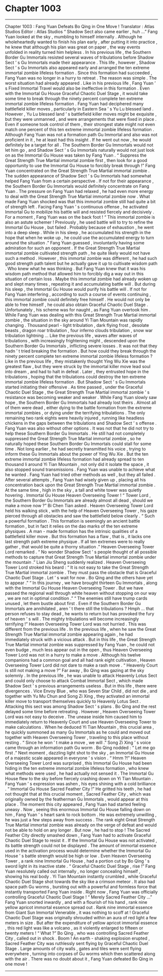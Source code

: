 
# Chapter 1003


---

Chapter 1003 : Fang Yuan Defeats Bo Qing in One Move !
Translator :
Atlas Studios
Editor :
Atlas Studios
“ Shadow Sect also came earlier , huh …” Fang Yuan looked at the sky , mumbling to himself internally .
Although he wholeheartedly wanted to finish his plan early , after putting it into practice , he knew that although his plan was great on paper , the way events unfolded in reality turned him helpless .
In his previous life , the Southern Border Gu Immortals resisted several waves of tribulations before Shadow Sect ’ s Gu Immortals made their appearance .
This life , however , Shadow Sect ’ s Gu Immortals also appeared early and arranged the ten extreme immortal zombie lifeless formation .
Since this formation had succeeded , Fang Yuan was no longer in a hurry to retreat .
The reason was simple .
The worst situation had already appeared .
Like in his previous life , Fang Yuan ’ s Fixed Immortal Travel would also be ineffective in this formation .
Even with the Immortal Gu House Graceful Chaotic Duel Stage , it would take some time to break through the ninety percent complete ten extreme immortal zombie lifeless formation .
Fang Yuan had deciphered many battlefield killer moves , particularly in Eastern Sea ’ s Yu Lu blessed land .
However , Yu Lu blessed land ’ s battlefield killer moves might be exquisite , but they were unmanned , and were arrangements that were fixed in place . Even if someone took control of them , their strongest state might not even match one percent of this ten extreme immortal zombie lifeless formation .
Although Fang Yuan was not a formation path Gu Immortal and also was not proficient in it , he at least had this insight .
If he went out now , he would definitely be a target for all . The Southern Border Gu Immortals would not let him go , and Shadow Sect ’ s Gu Immortals naturally would not just look on as the Immortal Gu House was taken by Fang Yuan .
“ Suppress the Great Strength True Martial immortal zombie first , then look for a good opportunity to use the Immortal Gu House to forcibly break through !” Fang Yuan concentrated on the Great Strength True Martial immortal zombie .
The sudden appearance of Shadow Sect ’ s Gu Immortals had somewhat helped Fang Yuan from a certain perspective .
If not for their appearance , the Southern Border Gu Immortals would definitely concentrate on Fang Yuan .
The pressure on Fang Yuan had relaxed , he had even more energy to deal with the Great Strength True Martial immortal zombie now .
What made Fang Yuan shocked was that this immortal zombie still had quite a bit of strength left .
Facing Fang Yuan ’ s continuous offense , he activated Immortal Gu to mobilize his battle will and resisted fiercely and decisively .
For a moment , Fang Yuan was on the back foot !
“ This immortal zombie is also an astute schemer ! Previously , he used battle will to try to refine the Immortal Gu House , but failed . Probably because of exhaustion , he went into a deep sleep . While in his sleep , he accumulated his strength in the hope that when he woke up , he could use the accumulated energy to turn around the situation .” Fang Yuan guessed , involuntarily having some admiration for such an opponent .
If the Great Strength True Martial immortal zombie cultivated strength path , he quite likely would not have such a method .
However , this immortal zombie was different , he had such good strength path talent but he actually gave it up to cultivate wisdom path .
Who knew what he was thinking .
But Fang Yuan knew that it was his wisdom path method that allowed him to forcibly dig a way out in this situation of certain loss .
Maybe this immortal zombie had already woken up and slept many times , repeating it and accumulating battle will . But during his sleep , the Immortal Gu House would purify his battle will .
If not for Fang Yuan interfering , according to such a course of events continuing , this immortal zombie could definitely free himself .
He would not only be able to free himself , he could also obtain Graceful Chaotic Duel Stage .
Unfortunately , his scheme was for naught , as Fang Yuan overtook him .
While Fang Yuan was dealing with this Great Strength True Martial immortal zombie , the situation in the sky around Yi Tian Mountain was rapidly changing .
Thousand pearl - light tribulation , dark flying frost , desolate beasts , dragon roar tribulation , four inferno clouds tribulation , snow war tribulation lightning …
Like the previous life , waves after waves of tribulations , with increasingly frightening might , descended upon the Southern Border Gu Immortals , inflicting severe losses .
It was not that they hadn ’ t tried breaking the formation .
But how could they break through the ninety percent complete ten extreme immortal zombie lifeless formation ?
Like in the previous life , they mistakenly thought Ying Wu Xie was the greatest flaw , but they were struck by the immortal killer move lead soul into dream , and had to halt in defeat .
Later , they entrusted hope in the tribulations , hoping that the tribulations could destroy the ten extreme immortal zombie lifeless formation . But Shadow Sect ’ s Gu Immortals started initiating their offensive .
As time passed , under the Graceful Chaotic Duel Stage , the Great Strength True Martial immortal zombie ’ s resistance was becoming weaker and weaker .
While Fang Yuan slowly saw hope , the Southern Border Gu Immortals had already lost theirs .
Almost all of them were dead , either dying to the battle formation from the extreme immortal zombies , or dying under the terrifying tribulations .
The only remaining two rank eights were heavily injured , running like headless chickens in the gaps between the tribulations and Shadow Sect ’ s offense .
Fang Yuan was also without other options .
It was not that he did not try to help these Southern Border Gu Immortals .
He still had not completely suppressed the Great Strength True Martial immortal zombie , so he naturally hoped these Southern Border Gu Immortals could stall for some time .
Not long earlier , he had secretly transmitted his voice , trying to inform these Gu Immortals about the power of Ying Wu Xie .
But the ten extreme immortal zombie lifeless formation had already spread to ten thousand li around Yi Tian Mountain , not only did it isolate the space , it also stopped sound transmissions . Fang Yuan was unable to achieve what he wanted .
Fang Yuan had tried other methods as well , but they all failed .
After several attempts , Fang Yuan had wisely given up , placing all his concentration back upon the Great Strength True Martial immortal zombie .
At the same time , high in the sky , a tall and white tower was quietly hovering .
Immortal Gu House Heaven Overseeing Tower !
“ Tower Lord , the Southern Border Gu Immortals are already almost all dead , should we make a move now ?” Bi Chen Tian asked .
Heaven Overseeing Tower Lord held his walking stick , with the help of Heaven Overseeing Tower , his gaze pierced through all obstacles and saw the battlefield below clearly .
“ Such a powerful formation . This formation is seemingly an ancient battle formation , but in fact it relies on the dao marks of the ten extreme physiques . A man - made formation has the intrinsic qualities of a battlefield killer move . But this formation has a flaw , that is , it lacks one last strength path extreme physique . If all ten extremes were to really gather , that would be quite a thorny situation .” Heaven Overseeing Tower Lord remarked .
“ No wonder Shadow Sect ’ s people thought of all possible methods to capture that Great Strength True Martial immortal zombie under the mountain .” Lian Jiu Sheng suddenly realized .
Heaven Overseeing Tower Lord stroked his beard : “ It is not easy to take the Great Strength True Martial immortal zombie . They must pass the obstacle that is Graceful Chaotic Duel Stage . Let ’ s wait for now . Bo Qing and the others have yet to appear .”
“ In this journey , we have brought thirteen Gu Immortals , along with the Immortal Gu House Heaven Overseeing Tower . But we have passed the regional wall through white heaven without stopping on our way , we are not in optimal condition .”
“ The enemies still have trump cards unused , let them bustle about first . Even if the Southern Border Gu Immortals are annihilated , aren ’ t there still the tribulations ? Hmph … that person refuses to stay dead , he wants to return but has provoked the fury of heaven ’ s will . The mighty tribulations will become increasingly terrifying !”
Heaven Overseeing Tower Lord was not hurried .
This was different from the previous life .
In the previous life , when he saw the Great Strength True Martial immortal zombie appearing again , he had immediately struck with a vicious attack .
But in this life , the Great Strength True Martial immortal zombie was suppressed by Fang Yuan , he could not even budge , much less appear out in the open , thus Heaven Overseeing Tower Lord was not in a hurry to make a move .
Although his twelve companions had a common goal and all had rank eight cultivation , Heaven Overseeing Tower Lord did not dare to make a rash move .
“ Heavenly Court is still not making a move ?” Far away , Bo Qing was gazing at the sky solemnly .
In the previous life , he was unable to attack Heavenly Lotus Sect and could only choose to attack Combat Immortal Sect , which made Shadow Sect ’ s previous arrangements useless .
But in this life , there were divergences . Vice Envoy Blue , who was Seven Star Child , did not die , and together with Yu Mu Chun and Song Zi Xing , they activated an immortal killer move to transport themselves quickly to Heavenly Lotus Sect .
Attacking this sect was among Shadow Sect ’ s plans .
Bo Qing and the rest delayed some time before retreating .
However , Heaven Overseeing Tower Lord was not easy to deceive . The unease inside him caused him to immediately return to Heavenly Court and use Heaven Overseeing Tower to make calculations . When he deduced Yi Tian Mountain , this crucial area , he quickly summoned as many Gu Immortals as he could and moved out together with Heaven Overseeing Tower , traveling to this place without resting .
“ Since he won ’ t make a move , we will .” Song Zi Xing ’ s voice came through an information path Gu worm .
Bo Qing nodded : “ Let me go first .”
Next moment , dazzling light shot to the sky , an Immortal Gu House of a majestic scale appeared in everyone ’ s vision .
“ Hmm ?!” Heaven Overseeing Tower Lord was surprised , this Immortal Gu House had been hiding in the ten extreme immortal zombie lifeless formation , who knew what methods were used , he had actually not sensed it .
The Immortal Gu House flew to the sky before fiercely crashing down on Yi Tian Mountain .
Fang Yuan ’ s expression was ashen , his eyes shining with a cold brilliance .
“ Immortal Gu House Sacred Feather City !” He gritted his teeth , he had not thought that at this crucial moment , Sacred Feather City , which was originally owned by the featherman Gu Immortals , would appear at this place .
The moment this city appeared , Fang Yuan had started feeling uneasy .
Now , seeing this enormous Immortal Gu House falling down on him , Fang Yuan ’ s heart sank to rock bottom .
He was extremely unwilling , he was just a few steps away from success . The rank eight Great Strength True Martial immortal zombie was already on the verge of defeat and would not be able to hold on any longer .
But now , he had to stop !
The Sacred Feather City directly smashed down , Fang Yuan had to activate Graceful Chaotic Duel Stage to resist it .
If the Immortal Gu House was not activated , its battle strength could not be displayed . The amount of immortal essence used in the activation process would determine whether the Immortal Gu House ’ s battle strength would be high or low .
Even Heaven Overseeing Tower , a rank nine Immortal Gu House , had a portion cut by Bo Qing ’ s sword light in its inactive state .
“ Graceful Chaotic Duel Stage , rise !”
Fang Yuan resolutely called out internally , no longer concealing himself , showing his real body .
Yi Tian Mountain instantly crumbled , while Graceful Chaotic Duel Stage shot towards the sky like a crimson meteor .
It also had space path Gu worms , bursting out with a powerful and formless force that instantly transported Fang Yuan inside .
Right now , Fang Yuan was officially controlling Graceful Chaotic Duel Stage !
“ Merely Sacred Feather City …” Fang Yuan snorted inwardly , and with a flourish of his hand , rank nine yellow apricot immortal essence spread out .
Rank nine immortal essence from Giant Sun Immortal Venerable , it was nothing to scoff at !
Graceful Chaotic Duel Stage was originally shrouded within an aura of red light a few meters in size . But after the expenditure of yellow apricot immortal essence , this red light was like a volcano , as it violently enlarged to fifteen or twenty meters !
“ What ?” Bo Qing , who was controlling Sacred Feather City , called out in shock .
Boom !
An earth - shaking explosion erupted , Sacred Feather City was ruthlessly sent flying by Graceful Chaotic Duel Stage .
Large amounts of city walls , gates and tiles were sent flying everywhere , turning into corpses of Gu worms which then scattered along with the air .
There was no doubt about it , Fang Yuan defeated Bo Qing in one move !

---

